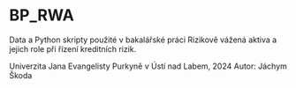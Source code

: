 # BP_RWA
Data a Python skripty použité v bakalářské práci Rizikově vážená aktiva a jejich role při řízení kreditních rizik.

Univerzita Jana Evangelisty Purkyně v Ústí nad Labem, 2024
Autor: Jáchym Škoda
